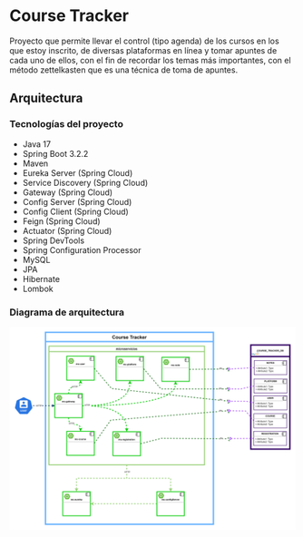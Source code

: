 # Course Tracker

Proyecto que permite llevar el control (tipo agenda) de los cursos en los que estoy
inscrito, de diversas plataformas en línea y tomar apuntes de cada uno de ellos,
con el fin de recordar los temas más importantes, con el método zettelkasten que 
es una técnica de toma de apuntes.

## Arquitectura

### Tecnologías del proyecto
- Java 17
- Spring Boot 3.2.2
- Maven
- Eureka Server (Spring Cloud)
- Service Discovery (Spring Cloud)
- Gateway (Spring Cloud)
- Config Server (Spring Cloud)
- Config Client (Spring Cloud)
- Feign (Spring Cloud)
- Actuator (Spring Cloud)
- Spring DevTools
- Spring Configuration Processor
- MySQL
- JPA
- Hibernate
- Lombok

### Diagrama de arquitectura
<img src="projectArchitectureDiagram.png" alt="Diagrama de arquitectura">

